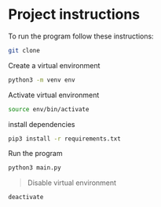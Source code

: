 # Project instructions


To run the program follow these instructions: 

```sh
git clone
```
Create a virtual environment
```sh
python3 -m venv env
```
Activate virtual environment
```sh
source env/bin/activate
```
install dependencies
```sh
pip3 install -r requirements.txt
```
Run the program
```sh
python3 main.py
```


> Disable virtual environment
```sh
deactivate
```